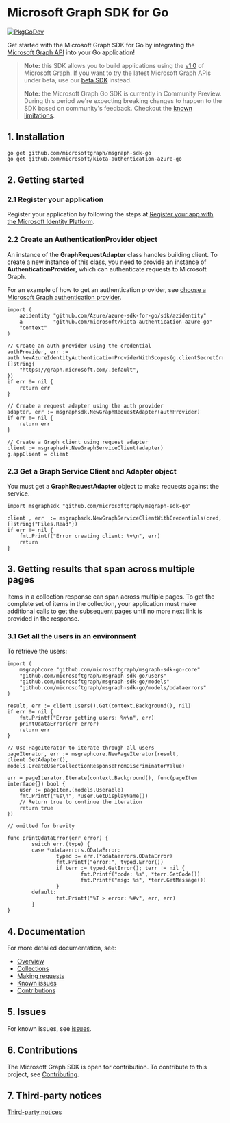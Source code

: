 # Microsoft Graph SDK for Go

[![PkgGoDev](https://pkg.go.dev/badge/github.com/microsoftgraph/msgraph-sdk-go/)](https://pkg.go.dev/github.com/microsoftgraph/msgraph-sdk-go/)

Get started with the Microsoft Graph SDK for Go by integrating the [Microsoft Graph API](https://docs.microsoft.com/graph/overview) into your Go application!

> **Note:** this SDK allows you to build applications using the [v1.0](https://docs.microsoft.com/graph/use-the-api#version) of Microsoft Graph. If you want to try the latest Microsoft Graph APIs under beta, use our [beta SDK](https://github.com/microsoftgraph/msgraph-beta-sdk-go) instead.
>
> **Note:** the Microsoft Graph Go SDK is currently in Community Preview. During this period we're expecting breaking changes to happen to the SDK based on community's feedback. Checkout the [known limitations](https://github.com/microsoftgraph/msgraph-sdk-go-core/issues/1).

## 1. Installation

```Shell
go get github.com/microsoftgraph/msgraph-sdk-go
go get github.com/microsoft/kiota-authentication-azure-go
```

## 2. Getting started

### 2.1 Register your application

Register your application by following the steps at [Register your app with the Microsoft Identity Platform](https://docs.microsoft.com/graph/auth-register-app-v2).

### 2.2 Create an AuthenticationProvider object

An instance of the **GraphRequestAdapter** class handles building client. To create a new instance of this class, you need to provide an instance of **AuthenticationProvider**, which can authenticate requests to Microsoft Graph.

For an example of how to get an authentication provider, see [choose a Microsoft Graph authentication provider](https://docs.microsoft.com/graph/sdks/choose-authentication-providers?tabs=Go).


```Golang
import (
    azidentity "github.com/Azure/azure-sdk-for-go/sdk/azidentity"
    a          "github.com/microsoft/kiota-authentication-azure-go"
    "context"
)

// Create an auth provider using the credential
authProvider, err := auth.NewAzureIdentityAuthenticationProviderWithScopes(g.clientSecretCredential, []string{
    "https://graph.microsoft.com/.default",
})
if err != nil {
    return err
}

// Create a request adapter using the auth provider
adapter, err := msgraphsdk.NewGraphRequestAdapter(authProvider)
if err != nil {
    return err
}

// Create a Graph client using request adapter
client := msgraphsdk.NewGraphServiceClient(adapter)
g.appClient = client

```

### 2.3 Get a Graph Service Client and Adapter object

You must get a **GraphRequestAdapter** object to make requests against the service.

```Golang
import msgraphsdk "github.com/microsoftgraph/msgraph-sdk-go"

client , err  := msgraphsdk.NewGraphServiceClientWithCredentials(cred, []string{"Files.Read"})
if err != nil {
    fmt.Printf("Error creating client: %v\n", err)
    return
}

```


## 3. Getting results that span across multiple pages

Items in a collection response can span across multiple pages. To get the complete set of items in the collection, your application must make additional calls to get the subsequent pages until no more next link is provided in the response.

### 3.1 Get all the users in an environment

To retrieve the users:

```Golang
import (
    msgraphcore "github.com/microsoftgraph/msgraph-sdk-go-core"
    "github.com/microsoftgraph/msgraph-sdk-go/users"
    "github.com/microsoftgraph/msgraph-sdk-go/models"
    "github.com/microsoftgraph/msgraph-sdk-go/models/odataerrors"
)

result, err := client.Users().Get(context.Background(), nil)
if err != nil {
    fmt.Printf("Error getting users: %v\n", err)
    printOdataError(err error)
    return err
}

// Use PageIterator to iterate through all users
pageIterator, err := msgraphcore.NewPageIterator(result, client.GetAdapter(), models.CreateUserCollectionResponseFromDiscriminatorValue)

err = pageIterator.Iterate(context.Background(), func(pageItem interface{}) bool {
    user := pageItem.(models.Userable)
    fmt.Printf("%s\n", *user.GetDisplayName())
    // Return true to continue the iteration
    return true
})

// omitted for brevity

func printOdataError(err error) {
        switch err.(type) {
        case *odataerrors.ODataError:
                typed := err.(*odataerrors.ODataError)
                fmt.Printf("error:", typed.Error())
                if terr := typed.GetError(); terr != nil {
                        fmt.Printf("code: %s", *terr.GetCode())
                        fmt.Printf("msg: %s", *terr.GetMessage())
                }
        default:
                fmt.Printf("%T > error: %#v", err, err)
        }
}

```

## 4. Documentation

For more detailed documentation, see:

* [Overview](https://docs.microsoft.com/graph/overview)
* [Collections](https://docs.microsoft.com/graph/sdks/paging)
* [Making requests](https://docs.microsoft.com/graph/sdks/create-requests)
* [Known issues](https://github.com/MicrosoftGraph/msgraph-sdk-go/issues)
* [Contributions](https://github.com/microsoftgraph/msgraph-sdk-go/blob/main/CONTRIBUTING.md)

## 5. Issues

For known issues, see [issues](https://github.com/MicrosoftGraph/msgraph-sdk-go/issues).

## 6. Contributions

The Microsoft Graph SDK is open for contribution. To contribute to this project, see [Contributing](https://github.com/microsoftgraph/msgraph-sdk-go/blob/main/CONTRIBUTING.md).

## 7. Third-party notices

[Third-party notices](THIRD%20PARTY%20NOTICES)